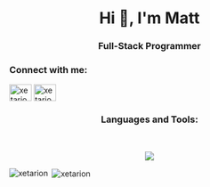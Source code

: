 <h1 align="center">Hi 👋, I'm Matt</h1>
<h3 align="center">Full-Stack Programmer</h3>

<h3 align="left">Connect with me:</h3>
<p align="left">
<a href="https://dev.to/xetarion" target="blank"><img align="center" src="https://raw.githubusercontent.com/rahuldkjain/github-profile-readme-generator/master/src/images/icons/Social/devto.svg" alt="xetarion" height="30" width="40" /></a>
<a href="https://twitter.com/xetarion_" target="blank"><img align="center" src="https://raw.githubusercontent.com/rahuldkjain/github-profile-readme-generator/master/src/images/icons/Social/twitter.svg" alt="xetarion_" height="30" width="40" /></a>
</p>

<h3 align="center">Languages and Tools:</h3>
&nbsp;
<p align="center"><img src="https://skillicons.dev/icons?i=vscode,py,js,nodejs,electron,lua,go,flask,figma,cs,express,netlify,mongodb,discord,bots,qt,git,github,cloudflare,html,css&perline=7" width=""/></p>

<p><img align="left" src="https://github-readme-stats.vercel.app/api/top-langs?username=xetarion&show_icons=true&locale=en&layout=compact&theme=dark" alt="xetarion" /></p>

<p>&nbsp;<img align="center" src="https://github-readme-stats.vercel.app/api?username=xetarion&show_icons=true&locale=en&theme=dark" alt="xetarion" /></p>
